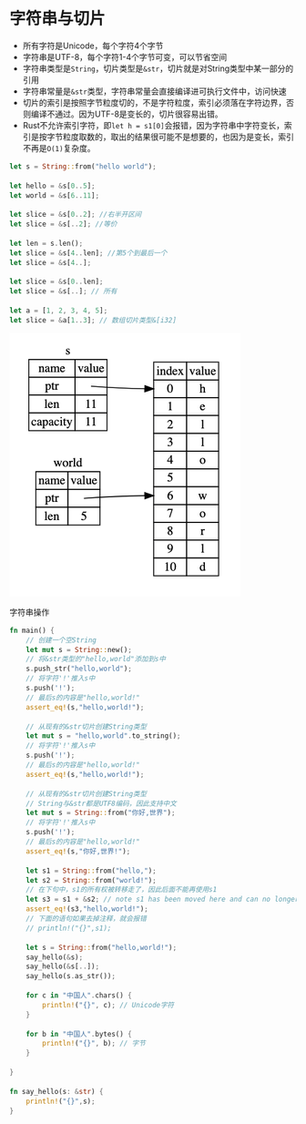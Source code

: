 # 字符串与切片

- 所有字符是Unicode，每个字符4个字节
- 字符串是UTF-8，每个字符1-4个字节可变，可以节省空间
- 字符串类型是`String`，切片类型是`&str`，切片就是对String类型中某一部分的引用
- 字符串常量是`&str`类型，字符串常量会直接编译进可执行文件中，访问快速
- 切片的索引是按照字节粒度切的，不是字符粒度，索引必须落在字符边界，否则编译不通过。因为UTF-8是变长的，切片很容易出错。
- Rust不允许索引字符，即`let h = s1[0]`会报错，因为字符串中字符变长，索引是按字节粒度取数的，取出的结果很可能不是想要的，也因为是变长，索引不再是`O(1)`复杂度。

```rust
let s = String::from("hello world");

let hello = &s[0..5];
let world = &s[6..11];

let slice = &s[0..2]; //右半开区间
let slice = &s[..2]; //等价

let len = s.len();
let slice = &s[4..len]; //第5个到最后一个
let slice = &s[4..];

let slice = &s[0..len]; 
let slice = &s[..]; // 所有

let a = [1, 2, 3, 4, 5];
let slice = &a[1..3]; // 数组切片类型&[i32]
```

![](img/0008-1.png)

字符串操作

```rust
fn main() {
    // 创建一个空String
    let mut s = String::new();
    // 将&str类型的"hello,world"添加到s中
    s.push_str("hello,world");
    // 将字符'!'推入s中
    s.push('!');
    // 最后s的内容是"hello,world!"
    assert_eq!(s,"hello,world!");

    // 从现有的&str切片创建String类型
    let mut s = "hello,world".to_string();
    // 将字符'!'推入s中
    s.push('!');
    // 最后s的内容是"hello,world!"
    assert_eq!(s,"hello,world!");

    // 从现有的&str切片创建String类型
    // String与&str都是UTF8编码，因此支持中文
    let mut s = String::from("你好,世界");
    // 将字符'!'推入s中
    s.push('!');
    // 最后s的内容是"hello,world!"
    assert_eq!(s,"你好,世界!");

    let s1 = String::from("hello,");
    let s2 = String::from("world!");
    // 在下句中，s1的所有权被转移走了，因此后面不能再使用s1
    let s3 = s1 + &s2; // note s1 has been moved here and can no longer be used
    assert_eq!(s3,"hello,world!");
    // 下面的语句如果去掉注释，就会报错
    // println!("{}",s1);

    let s = String::from("hello,world!");
    say_hello(&s);
    say_hello(&s[..]);
    say_hello(s.as_str());

    for c in "中国人".chars() {
        println!("{}", c); // Unicode字符
    }

    for b in "中国人".bytes() {
        println!("{}", b); // 字节
    }

}

fn say_hello(s: &str) {
    println!("{}",s);
}

```